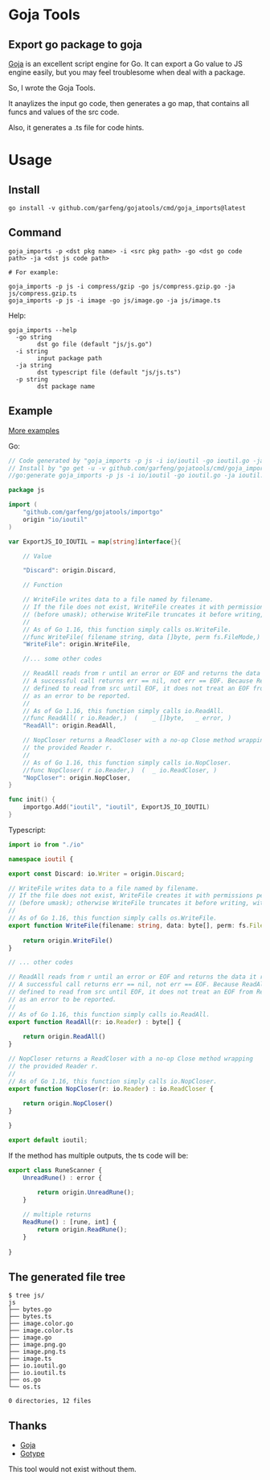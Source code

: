 # Goja Tools

## Export go package to goja

[Goja](https://github.com/dop251/goja) is an excellent script engine for Go. It can export a Go value to JS engine easily, but you may feel troublesome when deal with a package.

So, I wrote the Goja Tools. 

It anaylizes the input go code, then generates a go map, that contains all funcs and values of the src code.

Also, it generates a .ts file for code hints.

# Usage

## Install
``` shell
go install -v github.com/garfeng/gojatools/cmd/goja_imports@latest
```

## Command

``` shell
goja_imports -p <dst pkg name> -i <src pkg path> -go <dst go code path> -ja <dst js code path>

# For example:

goja_imports -p js -i compress/gzip -go js/compress.gzip.go -ja js/compress.gzip.ts
goja_imports -p js -i image -go js/image.go -ja js/image.ts
```

Help: 

``` shell
goja_imports --help
  -go string
        dst go file (default "js/js.go")
  -i string
        input package path
  -ja string
        dst typescript file (default "js/js.ts")
  -p string
        dst package name
```

## Example

[More examples](./examples/)

Go:

``` go
// Code generated by "goja_imports -p js -i io/ioutil -go ioutil.go -ja ioutil.ts"; DO NOT EDIT.
// Install by "go get -u -v github.com/garfeng/gojatools/cmd/goja_imports";
//go:generate goja_imports -p js -i io/ioutil -go ioutil.go -ja ioutil.ts

package js

import (
	"github.com/garfeng/gojatools/importgo"
	origin "io/ioutil"
)

var ExportJS_IO_IOUTIL = map[string]interface{}{

	// Value

	"Discard": origin.Discard,

	// Function

	// WriteFile writes data to a file named by filename.
	// If the file does not exist, WriteFile creates it with permissions perm
	// (before umask); otherwise WriteFile truncates it before writing, without changing permissions.
	//
	// As of Go 1.16, this function simply calls os.WriteFile.
	//func WriteFile( filename string, data []byte, perm fs.FileMode,)  (	_ error, )
	"WriteFile": origin.WriteFile,

    //... some other codes

	// ReadAll reads from r until an error or EOF and returns the data it read.
	// A successful call returns err == nil, not err == EOF. Because ReadAll is
	// defined to read from src until EOF, it does not treat an EOF from Read
	// as an error to be reported.
	//
	// As of Go 1.16, this function simply calls io.ReadAll.
	//func ReadAll( r io.Reader,)  (	_ []byte, 	_ error, )
	"ReadAll": origin.ReadAll,

	// NopCloser returns a ReadCloser with a no-op Close method wrapping
	// the provided Reader r.
	//
	// As of Go 1.16, this function simply calls io.NopCloser.
	//func NopCloser( r io.Reader,)  (	_ io.ReadCloser, )
	"NopCloser": origin.NopCloser,
}

func init() {
	importgo.Add("ioutil", "ioutil", ExportJS_IO_IOUTIL)
}

```

Typescript:

``` typescript
import io from "./io"

namespace ioutil {

export const Discard: io.Writer = origin.Discard; 

// WriteFile writes data to a file named by filename.
// If the file does not exist, WriteFile creates it with permissions perm
// (before umask); otherwise WriteFile truncates it before writing, without changing permissions.
// 
// As of Go 1.16, this function simply calls os.WriteFile.
export function WriteFile(filename: string, data: byte[], perm: fs.FileMode) : error {
    
    return origin.WriteFile()
}

// ... other codes

// ReadAll reads from r until an error or EOF and returns the data it read.
// A successful call returns err == nil, not err == EOF. Because ReadAll is
// defined to read from src until EOF, it does not treat an EOF from Read
// as an error to be reported.
// 
// As of Go 1.16, this function simply calls io.ReadAll.
export function ReadAll(r: io.Reader) : byte[] {
    
    return origin.ReadAll()
}

// NopCloser returns a ReadCloser with a no-op Close method wrapping
// the provided Reader r.
// 
// As of Go 1.16, this function simply calls io.NopCloser.
export function NopCloser(r: io.Reader) : io.ReadCloser {
    
    return origin.NopCloser()
}

}

export default ioutil;
```

If the method has multiple outputs, the ts code will be:

``` typescript
export class RuneScanner { 
    UnreadRune() : error {
        
        return origin.UnreadRune();
    }

    // multiple returns
    ReadRune() : [rune, int] {
        return origin.ReadRune();
    }
    
}
```

## The generated file tree

```
$ tree js/
js
├── bytes.go
├── bytes.ts
├── image.color.go
├── image.color.ts
├── image.go
├── image.png.go
├── image.png.ts
├── image.ts
├── io.ioutil.go
├── io.ioutil.ts
├── os.go
└── os.ts

0 directories, 12 files

```


## Thanks

* [Goja](https://github.com/dop251/goja)
* [Gotype](https://github.com/wzshiming/gotype)

This tool would not exist without them.
